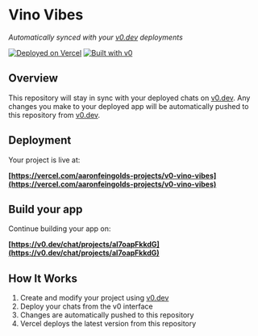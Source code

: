 # Vino Vibes

*Automatically synced with your [v0.dev](https://v0.dev) deployments*

[![Deployed on Vercel](https://img.shields.io/badge/Deployed%20on-Vercel-black?style=for-the-badge&logo=vercel)](https://vercel.com/aaronfeingolds-projects/v0-vino-vibes)
[![Built with v0](https://img.shields.io/badge/Built%20with-v0.dev-black?style=for-the-badge)](https://v0.dev/chat/projects/aI7oapFkkdG)

## Overview

This repository will stay in sync with your deployed chats on [v0.dev](https://v0.dev).
Any changes you make to your deployed app will be automatically pushed to this repository from [v0.dev](https://v0.dev).

## Deployment

Your project is live at:

**[https://vercel.com/aaronfeingolds-projects/v0-vino-vibes](https://vercel.com/aaronfeingolds-projects/v0-vino-vibes)**

## Build your app

Continue building your app on:

**[https://v0.dev/chat/projects/aI7oapFkkdG](https://v0.dev/chat/projects/aI7oapFkkdG)**

## How It Works

1. Create and modify your project using [v0.dev](https://v0.dev)
2. Deploy your chats from the v0 interface
3. Changes are automatically pushed to this repository
4. Vercel deploys the latest version from this repository
